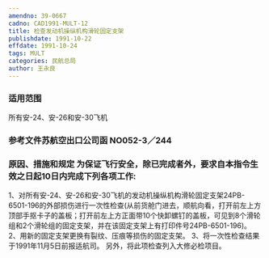 ```yaml
---
amendno: 39-0667  
cadno: CAD1991-MULT-12  
title: 检查发动机操纵机构滑轮固定支架  
publishdate: 1991-10-22  
effdate: 1991-10-24  
tags: MULT  
categories: 民航总局  
author: 王永良  
---
```

  
### 适用范围  
所有安-24、安-26和安-30飞机  
  
<!--more-->  
### 参考文件苏航空出口公司函 NO052-3／244  
  
### 原因、措施和规定     为保证飞行安全，除已完成者外，要求自本指令生效之日起10日内完成下列各项工作:  
1、对所有安-24、安-26和安-30飞机的发动机操纵机构滑轮固定支架24PB-6501-196的外部损伤进行一次性检查(从前货舱门进去，顺航向看，打开前左上方顶部手抠卡子的盖板；打开前左上方正面带10个快卸螺钉的盖板，可见到8个滑轮组和2个滑轮组的固定支架，并在该固定支架上有打印件号24PB-6501-196)。  
    2、用新的固定支架更换有裂纹、压痕等损伤的固定支架。     3、将一次性检查结果于1991年11月5日前报适航司。     另外，将此项检查列入大修必检项目。  
